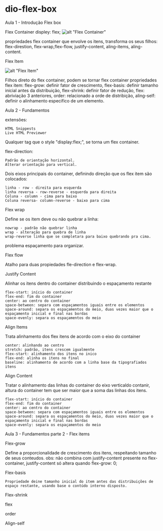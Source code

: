 # dio-flex-box

Aula 1 - Introdução Flex box

Flex Container
displey: flex;
![alt "Flex Container"](../dio-flex-box/public/img/flex-container.png)

propriedades flex container que envolve os itens, transforma os seus filhos:
flex-direstion, flex-wrap,flex-flow, justify-content, aling-items, aling-content.

Flex Item

![alt "Flex Item"](../dio-flex-box/public/img/flex-item.png)

Filhos direto do flex container, podem se tornar flex container
propriedades flex item: 
flex-grow: definir fator de crescimento,
flex-basis: definir tamanho inicial antes da distribuição,
flex-shrink: definir fator de redução,
flex: abriviação 3 anteriores,
order: relacionado a orde de distribição,
aling-self: definir o alinhamento especifico de um elemento.

Aula 2 - Fundamentos

extensões:

    HTML Snippests    
    Live HTML Previewer

Qualquer tag que o style "display:flex;", se torna um flex container.

flex-direction:

    Padrão de orientação horizontal.
    Alterar orientação para vertical.

Dois eixos principais do container, definindo direção que os flex item são colocados:

    linha - row - direita para esquerda
    linha reversa - row-reverse - esquerda para direita
    Coluna - column - cima para baixo
    Coluna reversa- column-reverse - baixo para cima

Flex wrap

Define se os item deve ou não quebrar a linha:

    nowrap - padrão não quebrar linha
    wrap - alteração para quebra de linha
    wrap-reverse linha que se completara para baixo quebrando pra cima.

problema espaçamento para organizar.

Flex flow

Atalho para duas propiedades fle-direction e flex-wrap.

Justify Content

Alinhar os itens dentro do container distribuindo o espaçamento restante

    flex-start: início do container
    flex-end: fim do container
    center: ao centro do container
    space-between: separa com espaçamentos iguais entre os elementos
    space-around: separa os espaçamentos do meio, duas vezes maior que o espaçamento inicial e final nas bordas
    space-evenly: separa os espaçamentos do meio

Align Items

Trata alinhamento dos flex itens de acordo com o eixo do container

    center: alinhando ao centro
    stretch: padrão, itens crescem igualmente
    flex-start: alinhamento dos itens no inico
    flex-end: alinha os itens no final
    baseline: alinhamento de acordo com a linha base da tipografiados itens


Align Content

Tratar o alinhamento das linhas do container do eixo verticaldo contanir, altura do container tem que ser maior que a soma das linhas dos itens.

    flex-start: início do container
    flex-end: fim do container
    center: ao centro do container
    space-between: separa com espaçamentos iguais entre os elementos
    space-around: separa os espaçamentos do meio, duas vezes maior que o espaçamento inicial e final nas bordas
    space-evenly: separa os espaçamentos do meio

Aula 3 - Fundamentos parte 2 - Flex items

Flex-grow

Define a proporcionalidade de crescimento dos itens, respeitando tamanho de seus conteudos.
obs: não combina com justify-content presente no flex-container, justify-content só altera quando flex-grow: 0;

Flex-basis

    Propriedade deine tamanho inicial do item antes das distribuições de espaço restante, usando base o contúdo interno disposto.

Flex-shrink

flex

order

Align-self